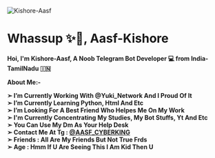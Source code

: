 ![Kishore-Aasf](https://telegra.ph/file/ad1440005e1e33d7c5fc9.jpg)
# Whassup ✨🥀, Aasf-Kishore

<b>Hoi, I'm Kishore-Aasf, A Noob Telegram Bot Developer 💻 from India-TamilNadu 🇮🇳

 **About Me:-**

**➣ I’m Currently Working With @Yuki_Network And I Proud Of It**  
**➣ I’m Currently Learning  Python, Html And Etc**  
**➣ I’m Looking For A Best Friend Who Helpes Me On My Work**      
**➣ I'm Currently Concentrating My Studies, My Bot Stuffs, Yt And Etc**        
**➣ You Can Use My Dm As Your Help Desk**  
**➣ Contact Me At Tg :** [@AASF_CYBERKING](telegram.me/AASF_CYBERKING)  
**➣ Friends :  All Are My Friends But Not True Frds**   
**➣ Age : Hmm If U Are Seeing This I Am Kid Then U**  
